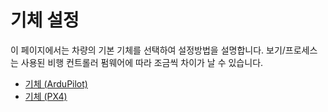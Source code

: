 # 기체 설정

이 페이지에서는 차량의 기본 기체를 선택하여 설정방법을 설명합니다. 보기/프로세스는 사용된 비행 컨트롤러 펌웨어에 따라 조금씩 차이가 날 수 있습니다.

* [기체 (ArduPilot)](../SetupView/airframe_ardupilot.md)
* [기체 (PX4)](../SetupView/airframe_px4.md)